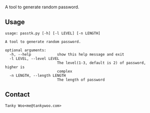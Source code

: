 A tool to generate random password.

## Usage ##

    usage: passtk.py [-h] [-l LEVEL] [-n LENGTH]

    A tool to generate random password.

    optional arguments:
      -h, --help            show this help message and exit
      -l LEVEL, --level LEVEL
                            The level(1-3, default is 2) of password, higher is
                            complex
      -n LENGTH, --length LENGTH
                            The length of password


## Contact ##

    Tanky Woo<me@tankywoo.com>

